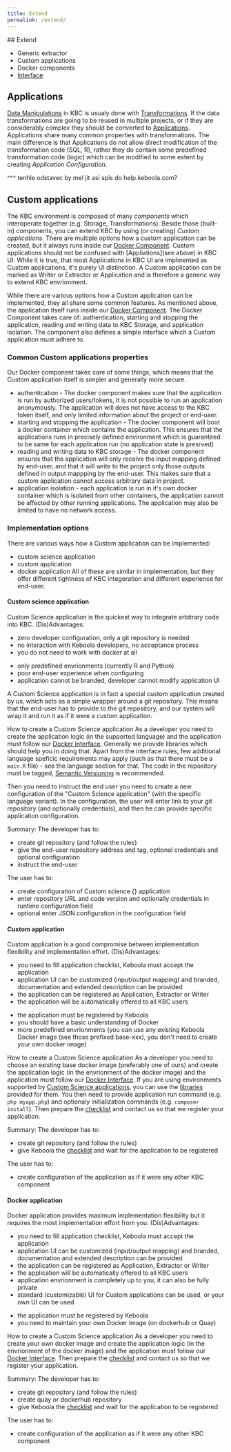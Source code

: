 ```yaml
---
title: Extend
permalink: /extend/
---
```


## Extend

  - Generic extractor
  - Custom applications
  - Docker components
  - [Interface](/extend/interface/)

## Applications
[Data Manipulations]() in KBC is usualy done with [Transformations](). If the data transformations are going to be reused in multiple projects, or if they are considerably complex they should be converted to [Applications](). Applications share many common properties with transformations. The main difference is that Applications do not allow direct modification of the transformation code (SQL, R), rather they do contain some predefined transformation code (logic) which can be modified to some extent by creating *Application Configuration*.

^^^ tenhle odstavec by mel jit asi spis do help.keboola.com?


## Custom applications
The KBC environment is composed of many *components* which interoperate together (e.g. Storage, Transformations). Beside those (built-in) components, you can extend KBC by using (or creating) *Custom applications*. There are multiple options how a custom application can be created, but it always runs inside our [Docker Component](docker-bundle). Custom applications should not be confused with [Appliations](see above) in KBC UI. While it is true, that most Applications in KBC UI are implmented as Custom applications, it's purely UI distinction. A Custom application can be marked as Writer or Extractor or Application and is therefore a generic way to extend KBC envrionment.

While there are various options how a Custom application can be implemented, they all share some common features. As mentioned above, the application itself runs inside our [Docker Component](). The Docker Component takes care of: authentication, starting and stopping the application, reading and writing data to KBC Storage, and application isolation. The component also defines a simple interface which a Custom application must adhere to.

### Common Custom applications properties
Our Docker component takes care of some things, which means that the Custom application itself is simpler and generally more secure.
- authentication - The docker component makes sure that the application is run by authorized users/tokens, It is not possible to run an application anonymously. The application will does not have access to the KBC token itself, and only limited information about the project or end-user.
- starting and stopping the application - The docker component will boot a docker container which contains the application. This ensures that the applications runs in precisely defined environment which is guaranteed to be same for each application run (no application state is presrved)
- reading and writing data to KBC storage - The docker component ensures that the application will only receive the input mapping defined by end-user, and that it will write to the project only those outputs defined in output mappping by the end-user. This makes sure that a custom application cannot access arbitrary data in project.
- application isolation - each application is run in it's own docker container which is isolated from other containers, the application cannot be affected by other running applications. The application may also be limited to have no network access.

### Implementation options
There are various ways how a Custom application can be implemented:
- custom science application
- custom application
- docker application
All of these are similar in implementation, but they offer different tightness of KBC integeration and different experience for end-user.


#### Custom science application
Custom Science application is the quickest way to integrate arbitrary code into KBC. 
(Dis)Advantages:
+ zero developer configuration, only a git repository is needed
+ no interaction with Keboola developers, no acceptance process 
+ you do not need to work with docker at all 
- only predefined envrionments (currently R and Python)
- poor end-user experience when configuring
- application cannot be branded, developer cannot modify application UI

A Custom Science application is in fact a special custom application created by us, which acts as a simple wrapper around a git repository. This means that the end-user has to provide to the git repository, and our system will wrap it and run it as if it were a custom application.

How to create a Custom Science application
As a developer you need to create the application logic (in the supported language) and the application must follow our [Docker Interface](). Generally we provide libraries which should help you in doing that. Apart from the interface rules, few additional language speficic requirements may apply (such as that there must be a `main.R` file) - see the language section for that. The code in the repository must be tagged, [Semantic Versioning]() is recommended.

Then you need to instruct the end user you need to create a new configuration of the "Custom Science application" (with the specific language variant). In the configuration, the user will enter link to your git repository (and optionally credentials), and then he can provide specific application configuration.

Summary:
The developer has to:
- create git repository (and follow the rules)
- give the end-user repository address and tag, optional credentials and optional configuration
- instruct the end-user

The user has to:
- create configuration of Custom science {} application
- enter repository URL and code version and optionally credentials in runtime configuration field
- optional enter JSON configuration in the configuration field

#### Custom application
Custom application is a good compromise between implementation flexibility and implementation effort. 
(Dis)Advantages:
+ you need to fill application checklist, Keboola must accept the application
+ application UI can be customized (input/output mapping) and branded, documentation and extended description can be provided
+ the application can be registered as Application, Extractor or Writer
+ the application will be automatically offered to all KBC users
- the application must be registered by Keboola
- you should have a basic understanding of Docker
- more predefined envrionments (you can use any existing Keboola Docker image (see those prefixed base-xxx), you don't need to create your own docker image)

How to create a Custom Science application
As a developer you need to choose an existing base docker image (preferably one of ours) and create the application logic (in the envrionment of the docker image) and the application must follow our [Docker Interface](). If you are using environments supported by [Custom Science applications](), you can use the [libraries]() provided for them. You then need to provide application run command (e.g. `php myapp.php`) and optionaly initialization commands (e.g. `composer install`). Then prepare the [checklist]() and contact us so that we register your application.

Summary:
The developer has to:
- create git repository (and follow the rules)
- give Keboola the [checklist]() and wait for the application to be registered

The user has to:
- create configuration of the application as if it were any other KBC component


#### Docker application
Docker application provides maximum implementation flexibility but it requires the most implementation effort from you. 
(Dis)Advantages:
+ you need to fill application checklist, Keboola must accept the application
+ application UI can be customized (input/output mapping) and branded, documentation and extended description can be provided
+ the application can be registered as Application, Extractor or Writer
+ the application will be automatically offered to all KBC users
+ application envrionment is completely up to you, it can also be fully private
+ standard (customizable) UI for Custom applications can be used, or your own UI can be used
- the application must be registered by Keboola
- you need to maintain your own Docker image (on dockerhub or Quay)

How to create a Custom Science application
As a developer you need to create your own docker image and create the application logic (in the envrionment of the docker image) and the application must follow our [Docker Interface](). Then prepare the [checklist]() and contact us so that we register your application.

Summary:
The developer has to:
- create git repository (and follow the rules)
- create quay or dockerhub repository
- give Keboola the [checklist]() and wait for the application to be registered

The user has to:
- create configuration of the application as if it were any other KBC component
